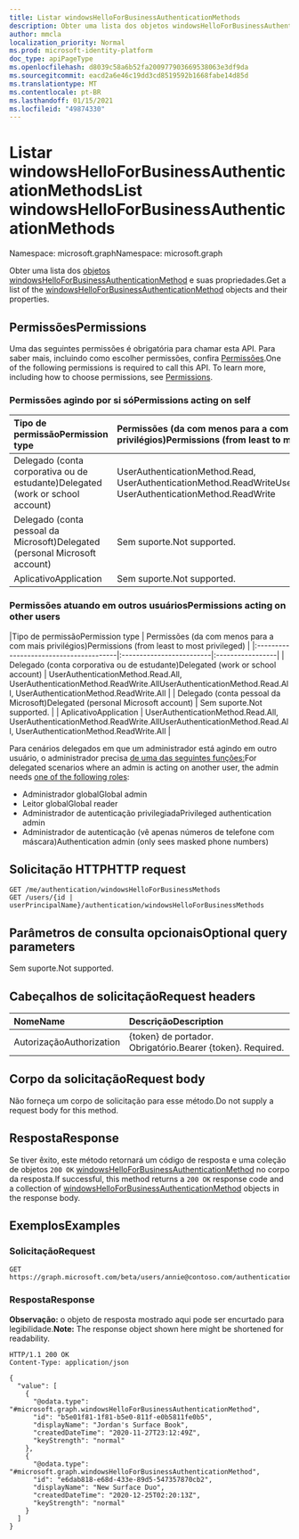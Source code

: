 ```yaml
---
title: Listar windowsHelloForBusinessAuthenticationMethods
description: Obter uma lista dos objetos windowsHelloForBusinessAuthenticationMethod e suas propriedades.
author: mmcla
localization_priority: Normal
ms.prod: microsoft-identity-platform
doc_type: apiPageType
ms.openlocfilehash: d8039c58a6b52fa200977903669538063e3df9da
ms.sourcegitcommit: eacd2a6e46c19dd3cd8519592b1668fabe14d85d
ms.translationtype: MT
ms.contentlocale: pt-BR
ms.lasthandoff: 01/15/2021
ms.locfileid: "49874330"
---
```

# <a name="list-windowshelloforbusinessauthenticationmethods"></a><span data-ttu-id="ae588-103">Listar windowsHelloForBusinessAuthenticationMethods</span><span class="sxs-lookup"><span data-stu-id="ae588-103">List windowsHelloForBusinessAuthenticationMethods</span></span>
<span data-ttu-id="ae588-104">Namespace: microsoft.graph</span><span class="sxs-lookup"><span data-stu-id="ae588-104">Namespace: microsoft.graph</span></span>

<span data-ttu-id="ae588-105">Obter uma lista dos [objetos windowsHelloForBusinessAuthenticationMethod](../resources/windowshelloforbusinessauthenticationmethod.md) e suas propriedades.</span><span class="sxs-lookup"><span data-stu-id="ae588-105">Get a list of the [windowsHelloForBusinessAuthenticationMethod](../resources/windowshelloforbusinessauthenticationmethod.md) objects and their properties.</span></span>

## <a name="permissions"></a><span data-ttu-id="ae588-106">Permissões</span><span class="sxs-lookup"><span data-stu-id="ae588-106">Permissions</span></span>

<span data-ttu-id="ae588-p101">Uma das seguintes permissões é obrigatória para chamar esta API. Para saber mais, incluindo como escolher permissões, confira [Permissões](/graph/permissions-reference).</span><span class="sxs-lookup"><span data-stu-id="ae588-p101">One of the following permissions is required to call this API. To learn more, including how to choose permissions, see [Permissions](/graph/permissions-reference).</span></span>

### <a name="permissions-acting-on-self"></a><span data-ttu-id="ae588-109">Permissões agindo por si só</span><span class="sxs-lookup"><span data-stu-id="ae588-109">Permissions acting on self</span></span>

|<span data-ttu-id="ae588-110">Tipo de permissão</span><span class="sxs-lookup"><span data-stu-id="ae588-110">Permission type</span></span>      | <span data-ttu-id="ae588-111">Permissões (da com menos para a com mais privilégios)</span><span class="sxs-lookup"><span data-stu-id="ae588-111">Permissions (from least to most privileged)</span></span>              |
|:---------------------------------------|:-------------------------|
| <span data-ttu-id="ae588-112">Delegado (conta corporativa ou de estudante)</span><span class="sxs-lookup"><span data-stu-id="ae588-112">Delegated (work or school account)</span></span>     | <span data-ttu-id="ae588-113">UserAuthenticationMethod.Read, UserAuthenticationMethod.ReadWrite</span><span class="sxs-lookup"><span data-stu-id="ae588-113">UserAuthenticationMethod.Read, UserAuthenticationMethod.ReadWrite</span></span> |
| <span data-ttu-id="ae588-114">Delegado (conta pessoal da Microsoft)</span><span class="sxs-lookup"><span data-stu-id="ae588-114">Delegated (personal Microsoft account)</span></span> | <span data-ttu-id="ae588-115">Sem suporte.</span><span class="sxs-lookup"><span data-stu-id="ae588-115">Not supported.</span></span> |
| <span data-ttu-id="ae588-116">Aplicativo</span><span class="sxs-lookup"><span data-stu-id="ae588-116">Application</span></span>                            | <span data-ttu-id="ae588-117">Sem suporte.</span><span class="sxs-lookup"><span data-stu-id="ae588-117">Not supported.</span></span> |

### <a name="permissions-acting-on-other-users"></a><span data-ttu-id="ae588-118">Permissões atuando em outros usuários</span><span class="sxs-lookup"><span data-stu-id="ae588-118">Permissions acting on other users</span></span>

|<span data-ttu-id="ae588-119">Tipo de permissão</span><span class="sxs-lookup"><span data-stu-id="ae588-119">Permission type</span></span>      | <span data-ttu-id="ae588-120">Permissões (da com menos para a com mais privilégios)</span><span class="sxs-lookup"><span data-stu-id="ae588-120">Permissions (from least to most privileged)</span></span>              |
|:---------------------------------------|:-------------------------|:-----------------|
| <span data-ttu-id="ae588-121">Delegado (conta corporativa ou de estudante)</span><span class="sxs-lookup"><span data-stu-id="ae588-121">Delegated (work or school account)</span></span>     | <span data-ttu-id="ae588-122">UserAuthenticationMethod.Read.All, UserAuthenticationMethod.ReadWrite.All</span><span class="sxs-lookup"><span data-stu-id="ae588-122">UserAuthenticationMethod.Read.All, UserAuthenticationMethod.ReadWrite.All</span></span> |
| <span data-ttu-id="ae588-123">Delegado (conta pessoal da Microsoft)</span><span class="sxs-lookup"><span data-stu-id="ae588-123">Delegated (personal Microsoft account)</span></span> | <span data-ttu-id="ae588-124">Sem suporte.</span><span class="sxs-lookup"><span data-stu-id="ae588-124">Not supported.</span></span> |
| <span data-ttu-id="ae588-125">Aplicativo</span><span class="sxs-lookup"><span data-stu-id="ae588-125">Application</span></span>                            | <span data-ttu-id="ae588-126">UserAuthenticationMethod.Read.All, UserAuthenticationMethod.ReadWrite.All</span><span class="sxs-lookup"><span data-stu-id="ae588-126">UserAuthenticationMethod.Read.All, UserAuthenticationMethod.ReadWrite.All</span></span> |

<span data-ttu-id="ae588-127">Para cenários delegados em que um administrador está agindo em outro usuário, o administrador precisa [de uma das seguintes funções:](/azure/active-directory/users-groups-roles/directory-assign-admin-roles#available-roles)</span><span class="sxs-lookup"><span data-stu-id="ae588-127">For delegated scenarios where an admin is acting on another user, the admin needs [one of the following roles](/azure/active-directory/users-groups-roles/directory-assign-admin-roles#available-roles):</span></span>
* <span data-ttu-id="ae588-128">Administrador global</span><span class="sxs-lookup"><span data-stu-id="ae588-128">Global admin</span></span>
* <span data-ttu-id="ae588-129">Leitor global</span><span class="sxs-lookup"><span data-stu-id="ae588-129">Global reader</span></span>
* <span data-ttu-id="ae588-130">Administrador de autenticação privilegiada</span><span class="sxs-lookup"><span data-stu-id="ae588-130">Privileged authentication admin</span></span>
* <span data-ttu-id="ae588-131">Administrador de autenticação (vê apenas números de telefone com máscara)</span><span class="sxs-lookup"><span data-stu-id="ae588-131">Authentication admin (only sees masked phone numbers)</span></span>

## <a name="http-request"></a><span data-ttu-id="ae588-132">Solicitação HTTP</span><span class="sxs-lookup"><span data-stu-id="ae588-132">HTTP request</span></span>

<!-- {
  "blockType": "ignored"
}
-->
``` http
GET /me/authentication/windowsHelloForBusinessMethods
GET /users/{id | userPrincipalName}/authentication/windowsHelloForBusinessMethods
```

## <a name="optional-query-parameters"></a><span data-ttu-id="ae588-133">Parâmetros de consulta opcionais</span><span class="sxs-lookup"><span data-stu-id="ae588-133">Optional query parameters</span></span>

<span data-ttu-id="ae588-134">Sem suporte.</span><span class="sxs-lookup"><span data-stu-id="ae588-134">Not supported.</span></span>

## <a name="request-headers"></a><span data-ttu-id="ae588-135">Cabeçalhos de solicitação</span><span class="sxs-lookup"><span data-stu-id="ae588-135">Request headers</span></span>
|<span data-ttu-id="ae588-136">Nome</span><span class="sxs-lookup"><span data-stu-id="ae588-136">Name</span></span>|<span data-ttu-id="ae588-137">Descrição</span><span class="sxs-lookup"><span data-stu-id="ae588-137">Description</span></span>|
|:---|:---|
|<span data-ttu-id="ae588-138">Autorização</span><span class="sxs-lookup"><span data-stu-id="ae588-138">Authorization</span></span>|<span data-ttu-id="ae588-p102">{token} de portador. Obrigatório.</span><span class="sxs-lookup"><span data-stu-id="ae588-p102">Bearer {token}. Required.</span></span>|

## <a name="request-body"></a><span data-ttu-id="ae588-141">Corpo da solicitação</span><span class="sxs-lookup"><span data-stu-id="ae588-141">Request body</span></span>
<span data-ttu-id="ae588-142">Não forneça um corpo de solicitação para esse método.</span><span class="sxs-lookup"><span data-stu-id="ae588-142">Do not supply a request body for this method.</span></span>

## <a name="response"></a><span data-ttu-id="ae588-143">Resposta</span><span class="sxs-lookup"><span data-stu-id="ae588-143">Response</span></span>

<span data-ttu-id="ae588-144">Se tiver êxito, este método retornará um código de resposta e uma coleção de objetos `200 OK` [windowsHelloForBusinessAuthenticationMethod](../resources/windowshelloforbusinessauthenticationmethod.md) no corpo da resposta.</span><span class="sxs-lookup"><span data-stu-id="ae588-144">If successful, this method returns a `200 OK` response code and a collection of [windowsHelloForBusinessAuthenticationMethod](../resources/windowshelloforbusinessauthenticationmethod.md) objects in the response body.</span></span>

## <a name="examples"></a><span data-ttu-id="ae588-145">Exemplos</span><span class="sxs-lookup"><span data-stu-id="ae588-145">Examples</span></span>

### <a name="request"></a><span data-ttu-id="ae588-146">Solicitação</span><span class="sxs-lookup"><span data-stu-id="ae588-146">Request</span></span>
<!-- {
  "blockType": "request",
  "name": "list_windowshelloforbusinessauthenticationmethod"
}
-->
``` http
GET https://graph.microsoft.com/beta/users/annie@contoso.com/authentication/windowsHelloForBusinessMethods
```


### <a name="response"></a><span data-ttu-id="ae588-147">Resposta</span><span class="sxs-lookup"><span data-stu-id="ae588-147">Response</span></span>
<span data-ttu-id="ae588-148">**Observação:** o objeto de resposta mostrado aqui pode ser encurtado para legibilidade.</span><span class="sxs-lookup"><span data-stu-id="ae588-148">**Note:** The response object shown here might be shortened for readability.</span></span>
<!-- {
  "blockType": "response",
  "truncated": true,
  "@odata.type": "Collection(microsoft.graph.windowsHelloForBusinessAuthenticationMethod)"
}
-->
``` http
HTTP/1.1 200 OK
Content-Type: application/json

{
  "value": [
    {
      "@odata.type": "#microsoft.graph.windowsHelloForBusinessAuthenticationMethod",
      "id": "b5e01f81-1f81-b5e0-811f-e0b5811fe0b5",
      "displayName": "Jordan's Surface Book",
      "createdDateTime": "2020-11-27T23:12:49Z",
      "keyStrength": "normal"
    },
    {
      "@odata.type": "#microsoft.graph.windowsHelloForBusinessAuthenticationMethod",
      "id": "e6dab818-e68d-433e-89d5-547357870cb2",
      "displayName": "New Surface Duo",
      "createdDateTime": "2020-12-25T02:20:13Z",
      "keyStrength": "normal"
    }
  ]
}
```

